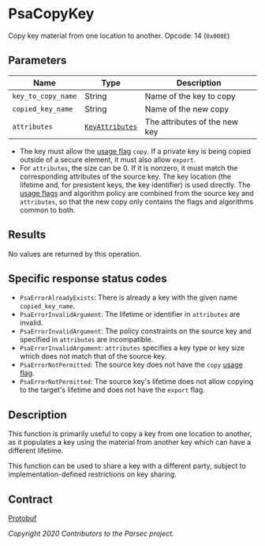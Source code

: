 # PsaCopyKey

Copy key material from one location to another. Opcode: 14 (`0x000E`)

## Parameters

| Name               | Type                                                        | Description                   |
|--------------------|-------------------------------------------------------------|-------------------------------|
| `key_to_copy_name` | String                                                      | Name of the key to copy       |
| `copied_key_name`  | String                                                      | Name of the new copy          |
| `attributes`       | [`KeyAttributes`](psa_key_attributes.md#keyattributes-type) | The attributes of the new key |

- The key must allow the [usage flag](psa_key_attributes.md#usageflags-type) `copy`. If a private
   key is being copied outside of a secure element, it must also allow `export`.
- For `attributes`, the size can be 0. If it is nonzero, it must match the corresponding attributes
   of the source key. The key location (the lifetime and, for presistent keys, the key identifier)
   is used directly. The [usage flags](psa_key_attributes.md#usageflags-type) and algorithm policy
   are combined from the source key and `attributes`, so that the new copy only contains the flags
   and algorithms common to both.

## Results

No values are returned by this operation.

## Specific response status codes

- `PsaErrorAlreadyExists`: There is already a key with the given name `copied_key_name`.
- `PsaErrorInvalidArgument`: The lifetime or identifier in `attributes` are invalid.
- `PsaErrorInvalidArgument`: The policy constraints on the source key and specified in `attributes`
   are incompatible.
- `PsaErrorInvalidArgument`: `attributes` specifies a key type or key size which does not match that
   of the source key.
- `PsaErrorNotPermitted`: The source key does not have the `copy` [usage
   flag](psa_key_attributes.md#usageflags-type).
- `PsaErrorNotPermitted`: The source key's lifetime does not allow copying to the target's lifetime
   and does not have the `export` flag.

## Description

This function is primarily useful to copy a key from one location to another, as it populates a key
using the material from another key which can have a different lifetime.

This function can be used to share a key with a different party, subject to implementation-defined
restrictions on key sharing.

## Contract

[Protobuf](https://github.com/parallaxsecond/parsec-operations/blob/master/protobuf/psa_copy_key.proto)

*Copyright 2020 Contributors to the Parsec project.*
